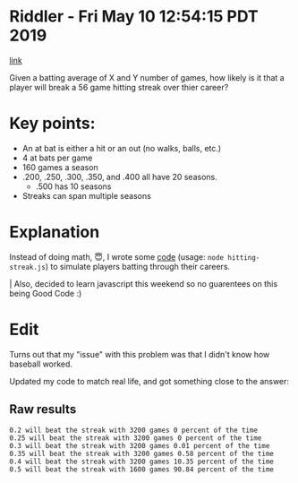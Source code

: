 # Riddler - Fri May 10 12:54:15 PDT 2019

[link](https://fivethirtyeight.com/features/can-the-riddler-bros-beat-joe-dimaggios-hitting-streak/)

Given a batting average of X and Y number of games, how likely is it that a player will break a 56 game hitting streak over thier career?

# Key points:

* An at bat is either a hit or an out (no walks, balls, etc.)
* 4 at bats per game
* 160 games a season
* .200, .250, .300, .350, and .400 all have 20 seasons.
    * .500 has 10 seasons
* Streaks can span multiple seasons

# Explanation
Instead of doing math, 😇, I wrote some [code](./hitting-streak.js) (usage: `node hitting-streak.js`) to simulate players batting through their careers.

| Also, decided to learn javascript this weekend so no guarentees on this being Good Code :)

# Edit

Turns out that my "issue" with this problem was that I didn't know how baseball worked.


Updated my code to match real life, and got something close to the answer:

## Raw results
```
0.2 will beat the streak with 3200 games 0 percent of the time
0.25 will beat the streak with 3200 games 0 percent of the time
0.3 will beat the streak with 3200 games 0.01 percent of the time
0.35 will beat the streak with 3200 games 0.58 percent of the time
0.4 will beat the streak with 3200 games 10.35 percent of the time
0.5 will beat the streak with 1600 games 90.84 percent of the time
```

